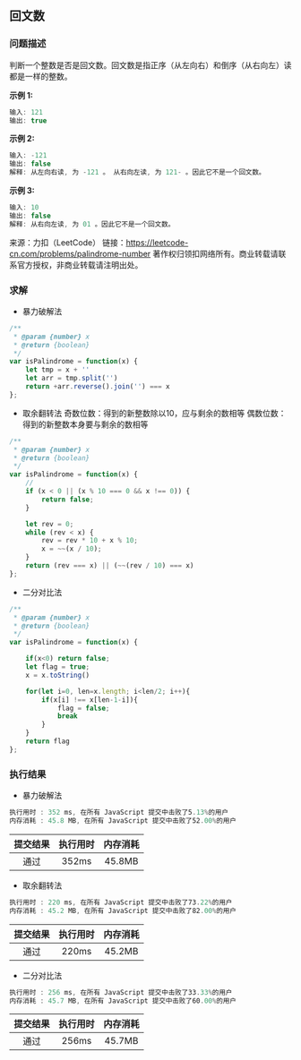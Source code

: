 ## 回文数

### 问题描述

判断一个整数是否是回文数。回文数是指正序（从左向右）和倒序（从右向左）读都是一样的整数。

**示例 1:**

```js
输入: 121
输出: true
```

**示例 2:**

```js
输入: -121
输出: false
解释: 从左向右读, 为 -121 。 从右向左读, 为 121- 。因此它不是一个回文数。
```

**示例 3:**

```js
输入: 10
输出: false
解释: 从右向左读, 为 01 。因此它不是一个回文数。
```

来源：力扣（LeetCode）
链接：https://leetcode-cn.com/problems/palindrome-number
著作权归领扣网络所有。商业转载请联系官方授权，非商业转载请注明出处。

### 求解

- 暴力破解法

```js
/**
 * @param {number} x
 * @return {boolean}
 */
var isPalindrome = function(x) {
    let tmp = x + ''
    let arr = tmp.split('')
    return +arr.reverse().join('') === x
};
```

- 取余翻转法
奇数位数：得到的新整数除以10，应与剩余的数相等
偶数位数：得到的新整数本身要与剩余的数相等

```js
/**
 * @param {number} x
 * @return {boolean}
 */
var isPalindrome = function(x) {
    // 
    if (x < 0 || (x % 10 === 0 && x !== 0)) {
        return false;
    }

    let rev = 0;
    while (rev < x) {
        rev = rev * 10 + x % 10;
        x = ~~(x / 10);
    }
    return (rev === x) || (~~(rev / 10) === x)
};
```

- 二分对比法

```js
/**
 * @param {number} x
 * @return {boolean}
 */
var isPalindrome = function(x) {

    if(x<0) return false;
    let flag = true;
    x = x.toString()

    for(let i=0, len=x.length; i<len/2; i++){
        if(x[i] !== x[len-1-i]){
            flag = false;
            break
        }
    }
    return flag
};
```


### 执行结果

- 暴力破解法

```js
执行用时 : 352 ms, 在所有 JavaScript 提交中击败了5.13%的用户
内存消耗 : 45.8 MB, 在所有 JavaScript 提交中击败了52.00%的用户
```

| 提交结果 | 执行用时 | 内存消耗 |
|:-------:|:------:|:-------:|
|   通过   |  352ms | 45.8MB |

- 取余翻转法

```js
执行用时 : 220 ms, 在所有 JavaScript 提交中击败了73.22%的用户
内存消耗 : 45.2 MB, 在所有 JavaScript 提交中击败了82.00%的用户
```

| 提交结果 | 执行用时 | 内存消耗 |
|:-------:|:------:|:-------:|
|   通过   |  220ms | 45.2MB |

- 二分对比法

```js
执行用时 : 256 ms, 在所有 JavaScript 提交中击败了33.33%的用户
内存消耗 : 45.7 MB, 在所有 JavaScript 提交中击败了60.00%的用户
```

| 提交结果 | 执行用时 | 内存消耗 |
|:-------:|:------:|:-------:|
|   通过   |  256ms | 45.7MB |
